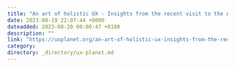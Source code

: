 ```yaml
---
title: "An art of holistic UX - Insights from the recent visit to the Apple Genius Bar"
date: 2023-08-19 22:07:44 +0000
dateadded: 2023-08-20 00:00:47 +0100
description: ""
link: "https://uxplanet.org/an-art-of-holistic-ux-insights-from-the-recent-visit-to-the-apple-genius-bar-7d54a8023b82?source=rss----819cc2aaeee0---4"
category:
directory: _directory/ux-planet.md
---
```


